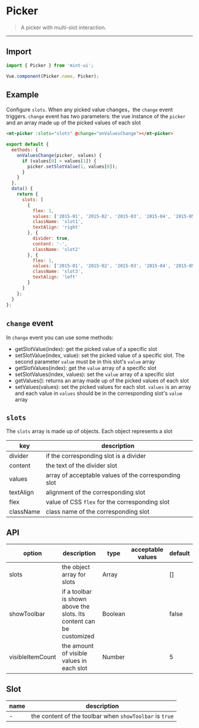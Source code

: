 # Picker

> A picker with multi-slot interaction.

-------------

## Import

```javascript
import { Picker } from 'mint-ui';

Vue.component(Picker.name, Picker);
```

## Example

Configure `slots`. When any picked value changes，the `change` event triggers. `change` event has two parameters: the vue instance of the `picker` and an array made up of the picked values of each slot

```html
<mt-picker :slots="slots" @change="onValuesChange"></mt-picker>
```

```javascript
export default {
  methods: {
    onValuesChange(picker, values) {
      if (values[0] > values[1]) {
        picker.setSlotValue(1, values[0]);
      }
    }
  },
  data() {
    return {
      slots: [
        {
          flex: 1,
          values: ['2015-01', '2015-02', '2015-03', '2015-04', '2015-05', '2015-06'],
          className: 'slot1',
          textAlign: 'right'
        }, {
          divider: true,
          content: '-',
          className: 'slot2'
        }, {
          flex: 1,
          values: ['2015-01', '2015-02', '2015-03', '2015-04', '2015-05', '2015-06'],
          className: 'slot3',
          textAlign: 'left'
        }
      ]
    };
  }
};
```

## `change` event

In `change` event you can use some methods:
*  getSlotValue(index): get the picked value of a specific slot
*  setSlotValue(index, value): set the picked value of a specific slot. The second parameter `value` must be in this slot's `value` array
*  getSlotValues(index): get the `value` array of a specific slot
*  setSlotValues(index, values): set the `value` array of a specific slot
*  getValues(): returns an array made up of the picked values of each slot
*  setValues(values): set the picked values for each slot. `values` is an array and each value in `values` should be in the corresponding slot's `value` array

## `slots`

The `slots` array is made up of objects. Each object represents a slot

| key | description |
|------|--------|
| divider | if the corresponding slot is a divider |
| content | the text of the divider slot |
| values | array of acceptable values of the corresponding slot |
| textAlign | alignment of the corresponding slot |
| flex | value of CSS `flex` for the corresponding slot |
| className | class name of the corresponding slot |

## API
| option | description | type | acceptable values | default |
|------|-------|---------|-------|--------|
| slots | the object array for slots | Array | | [] |
| showToolbar | if a toolbar is shown above the slots. Its content can be customized | Boolean | | false |
| visibleItemCount | the amount of visible values in each slot | Number | | 5 |

## Slot
| name | description |
|------|--------|
| - | the content of the toolbar when `showToolbar` is `true` |

